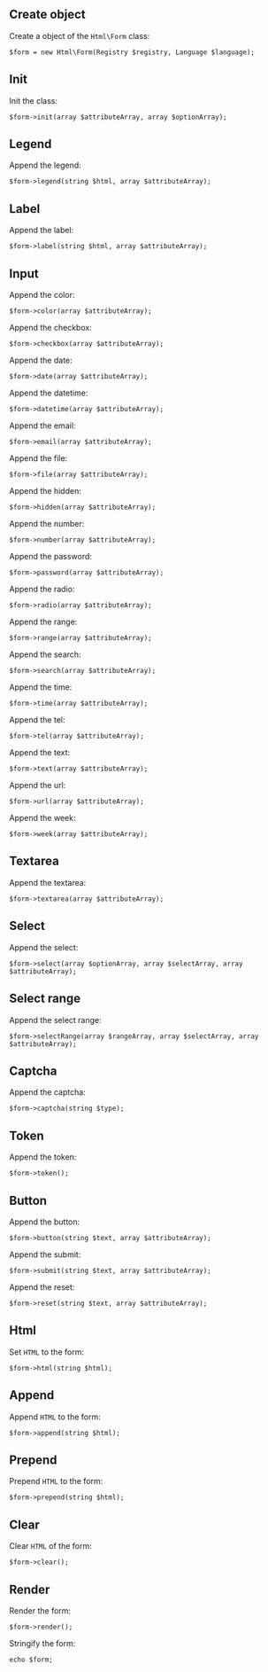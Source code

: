 Create object
-------------

Create a object of the `Html\Form` class:

```
$form = new Html\Form(Registry $registry, Language $language);
```


Init
----

Init the class:

```
$form->init(array $attributeArray, array $optionArray);
```


Legend
------

Append the legend:

```
$form->legend(string $html, array $attributeArray);
```


Label
-----

Append the label:

```
$form->label(string $html, array $attributeArray);
```


Input
-----

Append the color:

```
$form->color(array $attributeArray);
```

Append the checkbox:

```
$form->checkbox(array $attributeArray);
```

Append the date:

```
$form->date(array $attributeArray);
```

Append the datetime:

```
$form->datetime(array $attributeArray);
```

Append the email:

```
$form->email(array $attributeArray);
```

Append the file:

```
$form->file(array $attributeArray);
```

Append the hidden:

```
$form->hidden(array $attributeArray);
```

Append the number:

```
$form->number(array $attributeArray);
```

Append the password:

```
$form->password(array $attributeArray);
```

Append the radio:

```
$form->radio(array $attributeArray);
```

Append the range:

```
$form->range(array $attributeArray);
```

Append the search:

```
$form->search(array $attributeArray);
```

Append the time:

```
$form->time(array $attributeArray);
```

Append the tel:

```
$form->tel(array $attributeArray);
```

Append the text:

```
$form->text(array $attributeArray);
```

Append the url:

```
$form->url(array $attributeArray);
```

Append the week:

```
$form->week(array $attributeArray);
```


Textarea
--------

Append the textarea:

```
$form->textarea(array $attributeArray);
```


Select
------

Append the select:

```
$form->select(array $optionArray, array $selectArray, array $attributeArray);
```


Select range
------------

Append the select range:

```
$form->selectRange(array $rangeArray, array $selectArray, array $attributeArray);
```


Captcha
-------

Append the captcha:

```
$form->captcha(string $type);
```


Token
-----

Append the token:

```
$form->token();
```


Button
------

Append the button:

```
$form->button(string $text, array $attributeArray);
```

Append the submit:

```
$form->submit(string $text, array $attributeArray);
```

Append the reset:

```
$form->reset(string $text, array $attributeArray);
```


Html
----

Set `HTML` to the form:

```
$form->html(string $html);
```


Append
------

Append `HTML` to the form:

```
$form->append(string $html);
```


Prepend
------

Prepend `HTML` to the form:

```
$form->prepend(string $html);
```


Clear
-----

Clear `HTML` of the form:

```
$form->clear();
```


Render
------

Render the form:

```
$form->render();
```

Stringify the form:

```
echo $form;
```
